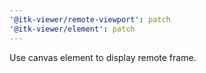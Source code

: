 ```yaml
---
'@itk-viewer/remote-viewport': patch
'@itk-viewer/element': patch
---
```


Use canvas element to display remote frame.
